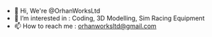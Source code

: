 - 👋 Hi, We're @OrhanWorksLtd
- 👀 I’m interested in : Coding, 3D Modelling, Sim Racing Equipment
- 📫 How to reach me : orhanworksltd@gmail.com
